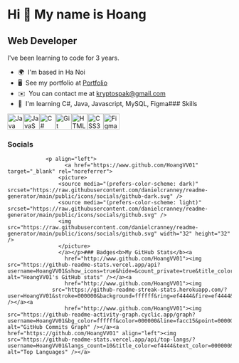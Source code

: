 Hi 👋 My name is Hoang
======================

Web Developer
-------------

I've been learning to code for 3 years.

*   🌍  I'm based in Ha Noi
*   🖥️  See my portfolio at [Portfolio](http://zkopstickz.wixsite.com/bluesoda21)
*   ✉️  You can contact me at [kryptospak@gmail.com](mailto:kryptospak@gmail.com)
*   🧠  I'm learning C#, Java, Javascript, MySQL, Figma### Skills 
<p align="left">
<a href="https://www.oracle.com/java/" target="_blank" rel="noreferrer"><img src="https://raw.githubusercontent.com/danielcranney/readme-generator/main/public/icons/skills/java-colored.svg" width="36" height="36" alt="Java" /></a><a href="https://developer.mozilla.org/en-US/docs/Web/JavaScript" target="_blank" rel="noreferrer"><img src="https://raw.githubusercontent.com/danielcranney/readme-generator/main/public/icons/skills/javascript-colored.svg" width="36" height="36" alt="JavaScript" /></a><a href="https://docs.microsoft.com/en-us/dotnet/csharp/" target="_blank" rel="noreferrer"><img src="https://raw.githubusercontent.com/danielcranney/readme-generator/main/public/icons/skills/csharp-colored.svg" width="36" height="36" alt="C#" /></a><a href="https://git-scm.com/" target="_blank" rel="noreferrer"><img src="https://raw.githubusercontent.com/danielcranney/readme-generator/main/public/icons/skills/git-colored.svg" width="36" height="36" alt="Git" /></a><a href="https://developer.mozilla.org/en-US/docs/Glossary/HTML5" target="_blank" rel="noreferrer"><img src="https://raw.githubusercontent.com/danielcranney/readme-generator/main/public/icons/skills/html5-colored.svg" width="36" height="36" alt="HTML5" /></a><a href="https://www.w3.org/TR/CSS/#css" target="_blank" rel="noreferrer"><img src="https://raw.githubusercontent.com/danielcranney/readme-generator/main/public/icons/skills/css3-colored.svg" width="36" height="36" alt="CSS3" /></a><a href="https://www.figma.com/" target="_blank" rel="noreferrer"><img src="https://raw.githubusercontent.com/danielcranney/readme-generator/main/public/icons/skills/figma-colored.svg" width="36" height="36" alt="Figma" /></a>
                    </p>
                    
### Socials
                <p align="left">
                      <a href="https://www.github.com/HoangVV01" target="_blank" rel="noreferrer">
                    <picture>
                    <source media="(prefers-color-scheme: dark)" srcset="https://raw.githubusercontent.com/danielcranney/readme-generator/main/public/icons/socials/github-dark.svg" />
                    <source media="(prefers-color-scheme: light)" srcset="https://raw.githubusercontent.com/danielcranney/readme-generator/main/public/icons/socials/github.svg" />
                    <img src="https://raw.githubusercontent.com/danielcranney/readme-generator/main/public/icons/socials/github.svg" width="32" height="32" />
                    </picture>
                    </a></p>### Badges<b>My GitHub Stats</b><a
                      href="http://www.github.com/HoangVV01"><img src="https://github-readme-stats.vercel.app/api?username=HoangVV01&show_icons=true&hide=&count_private=true&title_color=ef4444&text_color=000000&icon_color=facc15&bg_color=ffffff&hide_border=true&show_icons=true" alt="HoangVV01's GitHub stats" /></a><a
                      href="http://www.github.com/HoangVV01"><img
                  src="https://github-readme-streak-stats.herokuapp.com/?user=HoangVV01&stroke=000000&background=ffffff&ring=ef4444&fire=ef4444&currStreakNum=000000&currStreakLabel=ef4444&sideNums=000000&sideLabels=000000&dates=000000&hide_border=true" /></a><a
                      href="http://www.github.com/HoangVV01"><img src="https://github-readme-activity-graph.cyclic.app/graph?username=HoangVV01&bg_color=ffffff&color=000000&line=facc15&point=000000&area_color=ffffff&area=true&hide_border=true&custom_title=GitHub%20Commits%20Graph" alt="GitHub Commits Graph" /></a><a href="https://github.com/HoangVV01" align="left"><img src="https://github-readme-stats.vercel.app/api/top-langs/?username=HoangVV01&langs_count=10&title_color=ef4444&text_color=000000&icon_color=facc15&bg_color=ffffff&hide_border=true&locale=en&custom_title=Top%20%Languages" alt="Top Languages" /></a>
